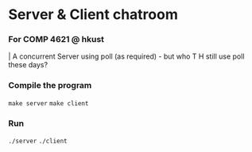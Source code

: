 # Server & Client chatroom
### For COMP 4621 @ hkust

| A concurrent Server using poll (as required) - but who T H still use poll these days?

### Compile the program
`make server`
`make client`

### Run 
`./server`
`./client`
